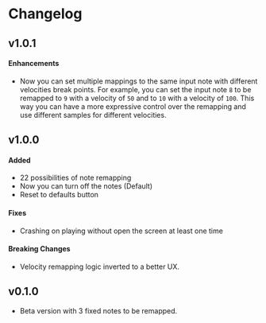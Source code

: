 # Changelog

## v1.0.1

#### Enhancements

* Now you can set multiple mappings to the same input note with different velocities break points. For example, you can set the input note `8` to be remapped to `9` with a velocity of `50` and to `10` with a velocity of `100`. This way you can have a more expressive control over the remapping and use different samples for different velocities.

## v1.0.0

#### Added

* 22 possibilities of note remapping
* Now you can turn off the notes (Default)
* Reset to defaults button

#### Fixes

* Crashing on playing without open the screen at least one time

#### Breaking Changes

* Velocity remapping logic inverted to a better UX.

## v0.1.0

* Beta version with 3 fixed notes to be remapped.
